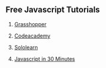 ## Free Javascript Tutorials

1. [Grasshopper](https://grasshopper.codes)

2. [Codeacademy](https://www.codecademy.com/learn/introduction-to-javascript)

3. [Sololearn](https://www.sololearn.com/Course/JavaScript/)

4. [Javascript in 30 Minutes](https://youtu.be/zPHerhks2Vg)


